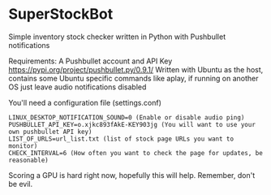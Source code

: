 # SuperStockBot
Simple inventory stock checker written in Python with Pushbullet notifications

Requirements:
A Pushbullet account and API Key
https://pypi.org/project/pushbullet.py/0.9.1/
Written with Ubuntu as the host, contains some Ubuntu specific commands like aplay, if running on another OS just leave audio notifications disabled


You'll need a configuration file (settings.conf)
```
LINUX_DESKTOP_NOTIFICATION_SOUND=0 (Enable or disable audio ping)
PUSHBULLET_API_KEY=o.xjkc893fAkE-KEY903jg (You will want to use your own pushbullet API key)
LIST_OF_URLS=url_list.txt (list of stock page URLs you want to monitor)
CHECK_INTERVAL=6 (How often you want to check the page for updates, be reasonable)
```

Scoring a GPU is hard right now, hopefully this will help. Remember, don't be evil.

